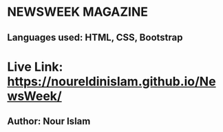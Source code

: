 # NEWSWEEK MAGAZINE

## Languages used: HTML, CSS, Bootstrap

# Live Link: https://noureldinislam.github.io/NewsWeek/

## Author: Nour Islam